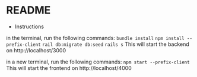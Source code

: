 # README

- Instructions

in the terminal, run the following commands:
`bundle install`
`npm install --prefix-client`
`rail db:migrate db:seed`
`rails s`
This will start the backend on http://localhost/3000

in a new terminal, run the following commands:
`npm start --prefix-client`
This will start the frontend on http://localhost/4000
